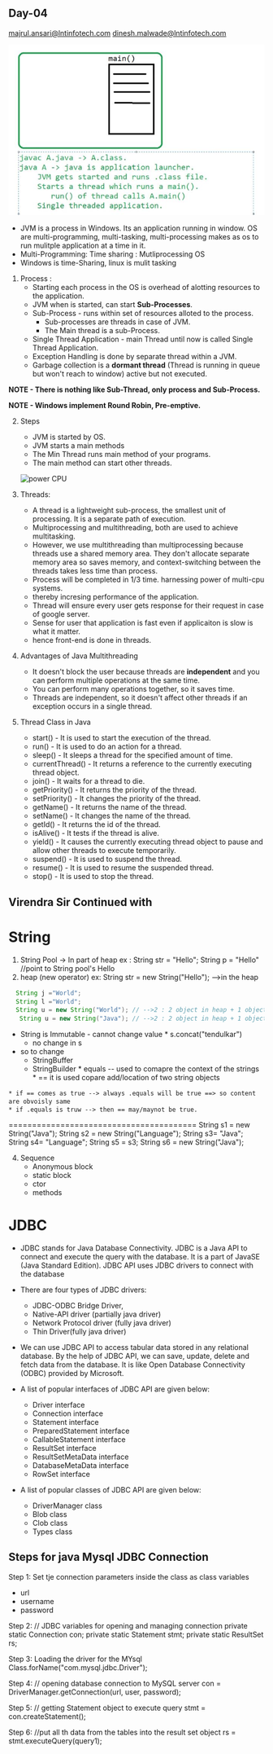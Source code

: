 ## Day-04 
majrul.ansari@lntinfotech.com
dinesh.malwade@lntinfotech.com

![java class](https://github.com/Ashleshk/Week-02-CORE-JAVA/blob/main/d41.JPG)

* JVM is a process in Windows. Its an application running in window. OS are multi-programming, multi-tasking, multi-processing makes as os to run mulitple application at a time in it.
* Multi-Programming: Time sharing : Mutliprocessing OS
* Windows is time-Sharing, linux is mulit tasking

1. Process :
    * Starting each process in the OS is overhead of alotting resources to the application.
    * JVM when is started, can start **Sub-Processes**.
    * Sub-Process - runs within set of resources alloted to the process.
        * Sub-processes are threads in case of JVM.
        * The Main thread is a sub-Process.
    * Single Thread Application - main Thread until now is called Single Thread Application.
    * Exception Handling is done by separate thread within a JVM.
    * Garbage collection is a **dormant thread** (Thread is running in queue but won't reach to window) active but not executed.

**NOTE - There is **nothing** like Sub-Thread, only process and Sub-Process.**

**NOTE - Windows implement Round Robin, Pre-emptive.**

2. Steps 
    * JVM is started by OS.
    * JVM starts a main methods
    * The Min Thread runs main method of your programs.
    * The main method can start other threads.

    ![power CPU]()

3. Threads: 
    * A thread is a lightweight sub-process, the smallest unit of processing. It is a separate path of execution.
    * Multiprocessing and multithreading, both are used to achieve multitasking.
    * However, we use multithreading than multiprocessing because threads use a shared memory area. They don't allocate separate memory area so saves memory, and context-switching between the threads takes less time than process.
    * Process will be completed in 1/3 time. harnessing power of multi-cpu systems.
    * thereby incresing performance of the application.
    * Thread will ensure every user gets response for their request in case of google server.
    * Sense for user that application is fast even if applicaiton is slow is what it matter.
    * hence front-end is done in threads.

4. Advantages of Java Multithreading
    * It doesn't block the user because threads are **independent** and you can perform multiple operations at the same time.
    * You can perform many operations together, so it saves time.
    * Threads are independent, so it doesn't affect other threads if an exception occurs in a single thread.

5. Thread Class in Java
    * start() - It is used to start the execution of the thread.
    * run()	- It is used to do an action for a thread.
    * sleep() - It sleeps a thread for the specified amount of time.
    * currentThread() - It returns a reference to the currently executing thread object.
    * join() - It waits for a thread to die.
    * getPriority() - It returns the priority of the thread.
    * setPriority()	- It changes the priority of the thread.
    * getName()	- It returns the name of the thread.
    * setName() - It changes the name of the thread.
    * getId() - It returns the id of the thread.
    * isAlive() - It tests if the thread is alive.
    * yield() - It causes the currently executing thread object to pause and allow other threads to execute temporarily.
    * suspend() - It is used to suspend the thread.
    * resume() - It is used to resume the suspended thread.
    * stop() - It is used to stop the thread.



## Virendra Sir Continued with
# String
1. String Pool -> In part of heap 
  ex : String str = "Hello";
       String p = "Hello"  //point to String pool's Hello
2. heap (new operator)
  ex: String str = new String("Hello"); -->in the heap
```java
  String j ="World";
  String l ="World";
  String u = new String("World"); // -->2 : 2 object in heap + 1 object of strig pool
   String u = new String("Java"); // -->2 : 2 object in heap + 1 object of strig pool
```
   * String is Immutable - cannot change value
    * s.concat("tendulkar")
        * no change in s
   * so to change
        * StringBuffer
        * StringBuilder
    * equals -- used to comapre the context of the strings
    * == it is used  copare add/location of two string objects

    * if == comes as true --> always .equals will be true ==> so content are obvoisly same
    * if .equals is truw --> then == may/maynot be true.


========================================
String s1 = new String("Java");
String s2 = new String("Language");
String s3= "Java";
String s4= "Language";
String s5 = s3;
String s6 = new String("Java");


4. Sequence
   * Anonymous block
   *  static block
   * ctor
   * methods

#  JDBC 
* JDBC stands for Java Database Connectivity. JDBC is a Java API to connect and execute the query with the database. It is a part of JavaSE (Java Standard Edition). JDBC API uses JDBC drivers to connect with the database
* There are four types of JDBC drivers:

    * JDBC-ODBC Bridge Driver,
    * Native-API driver (partially java driver)
    * Network Protocol driver (fully java driver)
    * Thin Driver(fully java driver)
* We can use JDBC API to access tabular data stored in any relational database. By the help of JDBC API, we can save, update, delete and fetch data from the database. It is like Open Database Connectivity (ODBC) provided by Microsoft.
* A list of popular interfaces of JDBC API are given below:
    * Driver interface
    * Connection interface
    * Statement interface
    * PreparedStatement interface
    * CallableStatement interface
    * ResultSet interface
    * ResultSetMetaData interface
    * DatabaseMetaData interface
    * RowSet interface
* A list of popular classes of JDBC API are given below:

    * DriverManager class
    * Blob class
    * Clob class
    * Types class


## Steps for java Mysql JDBC Connection
Step 1: Set tje connection parameters inside the class as class variables
- url
- username
- password
 
Step 2:  // JDBC variables for opening and managing connection
    private static Connection con;
    private static Statement stmt;
    private static ResultSet rs;
 
Step 3: Loading the driver for the MYsql
Class.forName("com.mysql.jdbc.Driver");
 
Step 4:  // opening database connection to MySQL server
         con = DriverManager.getConnection(url, user, password);
 
Step 5: // getting Statement object to execute query
        stmt = con.createStatement();
 
Step 6: //put all th data from the tables into the result set object
         rs = stmt.executeQuery(query1); 

















